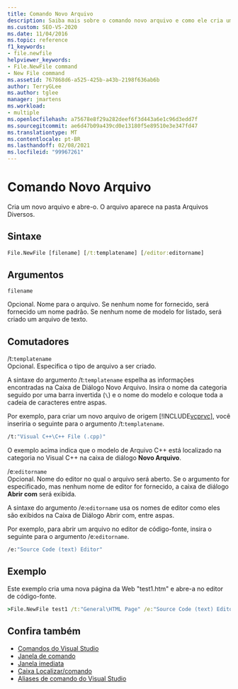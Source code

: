 ```yaml
---
title: Comando Novo Arquivo
description: Saiba mais sobre o comando novo arquivo e como ele cria um novo arquivo e o abre.
ms.custom: SEO-VS-2020
ms.date: 11/04/2016
ms.topic: reference
f1_keywords:
- file.newfile
helpviewer_keywords:
- File.NewFile command
- New File command
ms.assetid: 767868d6-a525-425b-a43b-2198f636ab6b
author: TerryGLee
ms.author: tglee
manager: jmartens
ms.workload:
- multiple
ms.openlocfilehash: a75678e8f29a282deef6f3d443a6e1c96d3edd7f
ms.sourcegitcommit: ae6d47b09a439cd0e13180f5e89510e3e347fd47
ms.translationtype: MT
ms.contentlocale: pt-BR
ms.lasthandoff: 02/08/2021
ms.locfileid: "99967261"
---
```

# <a name="new-file-command"></a>Comando Novo Arquivo
Cria um novo arquivo e abre-o. O arquivo aparece na pasta Arquivos Diversos.

## <a name="syntax"></a>Sintaxe

```cmd
File.NewFile [filename] [/t:templatename] [/editor:editorname]
```

## <a name="arguments"></a>Argumentos
`filename`

Opcional. Nome para o arquivo. Se nenhum nome for fornecido, será fornecido um nome padrão. Se nenhum nome de modelo for listado, será criado um arquivo de texto.

## <a name="switches"></a>Comutadores
/t:`templatename`\
Opcional. Especifica o tipo de arquivo a ser criado.

A sintaxe do argumento /t:`templatename` espelha as informações encontradas na Caixa de Diálogo Novo Arquivo. Insira o nome da categoria seguido por uma barra invertida (`\`) e o nome do modelo e coloque toda a cadeia de caracteres entre aspas.

Por exemplo, para criar um novo arquivo de origem [!INCLUDE[vcprvc](../../code-quality/includes/vcprvc_md.md)], você inseriria o seguinte para o argumento /t:`templatename`.

```cmd
/t:"Visual C++\C++ File (.cpp)"
```

O exemplo acima indica que o modelo de Arquivo C++ está localizado na categoria no Visual C++ na caixa de diálogo **Novo Arquivo**.

/e:`editorname`\
Opcional. Nome do editor no qual o arquivo será aberto. Se o argumento for especificado, mas nenhum nome de editor for fornecido, a caixa de diálogo **Abrir com** será exibida.

A sintaxe do argumento /e:`editorname` usa os nomes de editor como eles são exibidos na Caixa de Diálogo Abrir com, entre aspas.

Por exemplo, para abrir um arquivo no editor de código-fonte, insira o seguinte para o argumento /e:`editorname`.

```cmd
/e:"Source Code (text) Editor"
```

## <a name="example"></a>Exemplo
Este exemplo cria uma nova página da Web "test1.htm" e abre-a no editor de código-fonte.

```cmd
>File.NewFile test1 /t:"General\HTML Page" /e:"Source Code (text) Editor"
```

## <a name="see-also"></a>Confira também

- [Comandos do Visual Studio](../../ide/reference/visual-studio-commands.md)
- [Janela de comando](../../ide/reference/command-window.md)
- [Janela imediata](../../ide/reference/immediate-window.md)
- [Caixa Localizar/comando](../../ide/find-command-box.md)
- [Aliases de comando do Visual Studio](../../ide/reference/visual-studio-command-aliases.md)
